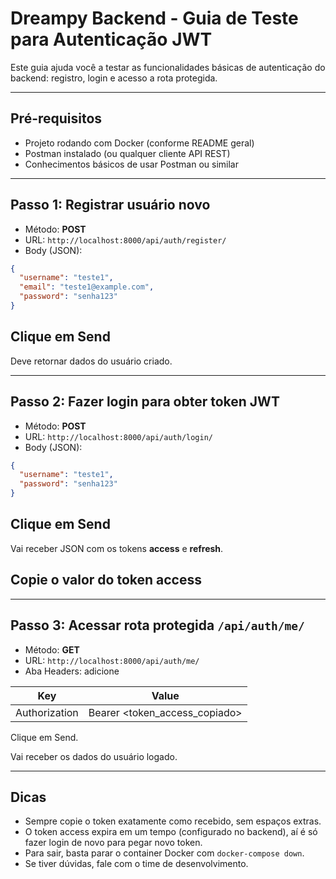 # Dreampy Backend - Guia de Teste para Autenticação JWT

Este guia ajuda você a testar as funcionalidades básicas de autenticação do backend: registro, login e acesso a rota protegida.

---

## Pré-requisitos

- Projeto rodando com Docker (conforme README geral)  
- Postman instalado (ou qualquer cliente API REST)  
- Conhecimentos básicos de usar Postman ou similar  

---

## Passo 1: Registrar usuário novo

- Método: **POST**  
- URL: `http://localhost:8000/api/auth/register/`  
- Body (JSON):

```json
{
  "username": "teste1",
  "email": "teste1@example.com",
  "password": "senha123"
}
```

## Clique em Send

Deve retornar dados do usuário criado.

---

## Passo 2: Fazer login para obter token JWT

- Método: **POST**  
- URL: `http://localhost:8000/api/auth/login/`  
- Body (JSON):

```json
{
  "username": "teste1",
  "password": "senha123"
}
```

## Clique em Send

Vai receber JSON com os tokens **access** e **refresh**.

## Copie o valor do token access

---

## Passo 3: Acessar rota protegida `/api/auth/me/`

- Método: **GET**  
- URL: `http://localhost:8000/api/auth/me/`  
- Aba Headers: adicione

| Key           | Value                  |
| ------------- | ---------------------- |
| Authorization | Bearer <token_access_copiado> |

Clique em Send.

Vai receber os dados do usuário logado.

---

## Dicas

- Sempre copie o token exatamente como recebido, sem espaços extras.  
- O token access expira em um tempo (configurado no backend), aí é só fazer login de novo para pegar novo token.  
- Para sair, basta parar o container Docker com `docker-compose down`.  
- Se tiver dúvidas, fale com o time de desenvolvimento.